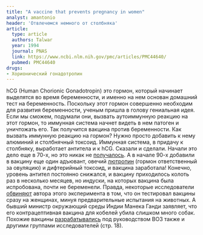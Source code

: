 ```yaml
---
title: "A vaccine that prevents pregnancy in women"
analyst: amantonio
header: 'Отвлечемся немного от столбняка'
article:
  type: article
  authors: Talwar
  year: 1994
  journal: PNAS
  link: https://www.ncbi.nlm.nih.gov/pmc/articles/PMC44640/
  pubmed: PMC44640
drugs:
- Хорионический гонадотропин
---
```


hCG (Human Chorionic Gonadotropin) это гормон, который начинает выделятся во время беременности, и именно на нем основан домашний тест на беременность.
Поскольку этот гормон совершенно необходим для развития беременности, ученым пришла в голову гениальная идея. Если мы сможем, подумали они, вызвать аутоиммунную реакцию на этот гормон, то иммунная система начнет видеть в нем патоген и уничтожать его. Так получится вакцина против беременности.
  Как вызвать иммунную реакцию на гормон? Нужно просто добавить к нему алюминий и столбнячный токсоид. Иммунная система, в придачу к столбняку, выработает антитела и к hCG. Сказали и сделали. Начали это дело еще в 70-х, но это никак не [получалось](http://www.pnas.org/content/73/1/218.full.pdf). А в начале 90-х добавили в вакцину еще один адъювант, овечий [лютропин](https://ru.wikipedia.org/wiki/Лютеинизирующий_гормон) (гормон ответственный за овуляцию) и дифтерийный токсоид, и вакцина заработала! Конечно, уровень антител постоянно снижался, и вакцину приходилось колоть раз в несколько месяцев, но индуски, на которых вакцина была испробована, почти не беременели. Правда, некоторые исследователи [обвиняют](http://www.nature.com/scientificamerican/journal/v275/n1/pdf/scientificamerican0796-38.pdf) автора этого эксперимента в том, что он тестировал вакцины сразу на женщинах, минуя предварительные испытания на животных. А бывший министр окружающий среды Индии Манека Ганди заявляет, что его контрацептивная вакцина для кобелей убила слишком много собак.
Похожие вакцины [разрабатывались](http://apps.who.int/iris/bitstream/10665/61301/1/WHO_HRP_WHO_93.1.pdf) под руководством ВОЗ также и другими группами исследователей (стр. 18).
